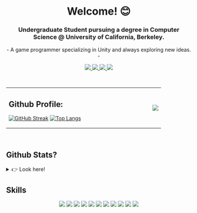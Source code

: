 <h1 align="center"> Welcome! 😊 </h1>

<h3 align="center"> Undergraduate Student pursuing a degree in Computer Science @ University of California, Berkeley. </h3>

<p align="center"> - A game programmer specializing in Unity and always exploring new ideas. - </p>

<p align="center">
  <a href="https://www.linkedin.com/in/angelarodriguezz//" target="_blank"><img height="30" src="https://img.shields.io/badge/LinkedIn-0077B5?style=for-the-badge&logo=linkedin&logoColor=white">
  </a>
  <a href="mailto:angelamareyrodriguez@gmail.com" target="_blank"><img height="30" src="https://img.shields.io/badge/Gmail-D14836?style=for-the-badge&logo=gmail&logoColor=white">
  </a>
  <a href="https://angelarodriguezz.itch.io/" target="_blank"><img height="30" src="https://img.shields.io/badge/Itch.io-FA5C5C?style=for-the-badge&logo=itchdotio&logoColor=white">
  </a>
  <a href="http://www.angelarodriguezz.me/" target="_blank"><img height="30" src="https://img.shields.io/badge/portfolio-e0d177?style=for-the-badge&logo=About.me&logoColor=brown">
  </a>
  </p>
<br />

<table style="border: none">
  <tr >
  <td width="50%">
    
## Github Profile:
    
[![GitHub Streak](https://streak-stats.demolab.com/?user=angela-rodriguezz&theme=dark&background=000000)](https://git.io/streak-stats)
[![Top Langs](https://github-readme-stats.vercel.app/api/top-langs/?username=angela-rodriguezz&layout=compact&card_width=495&title_color=fefefe&text_color=fefefe&bg_color=000000)](https://github.com/angela-rodriguezz/github-readme-stats)

</td>
  <td width="50%" valign="center">
  <img align="right" src="./GIF.gif" />
  </td>
  </tr>
</table>

<br />


## Github Stats?
<details closed>
  <summary>👉 Look here!</summary>
  
 <br /> 
<p align="center">
    <img src="https://raw.githubusercontent.com/angela-rodriguezz/angela-rodriguezz/master/profile-summary-card-output/vision_friendly_dark/0-profile-details.svg" alt="Angela's badge"/>
  </p>
  <p align="center">
    <img src="https://raw.githubusercontent.com/angela-rodriguezz/angela-rodriguezz/master/profile-summary-card-output/vision_friendly_dark/1-repos-per-language.svg" alt="Angela Stats1">
    <img src="https://raw.githubusercontent.com/angela-rodriguezz/angela-rodriguezz/master/profile-summary-card-output/vision_friendly_dark/2-most-commit-language.svg" alt="Angela Stats2">
</p>
</details>

## Skills

<p align="center">
  <img height="30" src="https://img.shields.io/badge/unity-%23000000.svg?style=for-the-badge&logo=unity&logoColor=white">
  <img height="30" src="https://img.shields.io/badge/C%23-239120?style=for-the-badge&logo=c-sharp&logoColor=white">
  <img height="30" src="https://img.shields.io/badge/java-%23ED8B00.svg?style=for-the-badge&logo=openjdk&logoColor=white">
  <img height="30" src="https://img.shields.io/badge/Python-FFD43B?style=for-the-badge&logo=python&logoColor=blue">
  <img height="30" src="https://img.shields.io/badge/markdown-%23000000.svg?style=for-the-badge&logo=markdown&logoColor=white">
  <img height="30" src="https://img.shields.io/badge/HTML5-E34F26?style=for-the-badge&logo=html5&logoColor=white">
  <img height="30" src="https://img.shields.io/badge/Numpy-777BB4?style=for-the-badge&logo=numpy&logoColor=white">
  <img height="30" src="https://img.shields.io/badge/jupyter-%23FA0F00.svg?style=for-the-badge&logo=jupyter&logoColor=white">
  <img height="30" src="https://img.shields.io/badge/Visual%20Studio%20Code-0078d7.svg?style=for-the-badge&logo=visual-studio-code&logoColor=white">
  <img height="30" src="https://img.shields.io/badge/Visual%20Studio-5C2D91.svg?style=for-the-badge&logo=visual-studio&logoColor=white">
  <img height="30" src="https://img.shields.io/badge/IntelliJIDEA-000000.svg?style=for-the-badge&logo=intellij-idea&logoColor=white">
</p>





